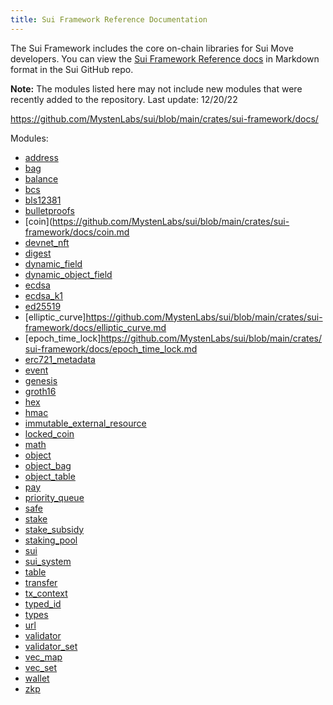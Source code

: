 ```yaml
---
title: Sui Framework Reference Documentation
---
```


The Sui Framework includes the core on-chain libraries for Sui Move developers. You can view the [Sui Framework Reference docs](https://github.com/MystenLabs/sui/tree/main/crates/sui-framework/docs) in Markdown format in the Sui GitHub repo. 

**Note:** The modules listed here may not include new modules that were recently added to the repository. Last update: 12/20/22

https://github.com/MystenLabs/sui/blob/main/crates/sui-framework/docs/

Modules:
 * [address](https://github.com/MystenLabs/sui/blob/main/crates/sui-framework/docs/address.md)
 * [bag](https://github.com/MystenLabs/sui/blob/main/crates/sui-framework/docs/bag.md)
 * [balance](https://github.com/MystenLabs/sui/blob/main/crates/sui-framework/docs/balance.md)
 * [bcs](https://github.com/MystenLabs/sui/blob/main/crates/sui-framework/docs/bcs.md)
 * [bls12381](https://github.com/MystenLabs/sui/blob/main/crates/sui-framework/docs/bls12381.md)
 * [bulletproofs](https://github.com/MystenLabs/sui/blob/main/crates/sui-framework/docs/bulletproofs.md)
 * [coin](https://github.com/MystenLabs/sui/blob/main/crates/sui-framework/docs/coin.md
* [devnet_nft](https://github.com/MystenLabs/sui/blob/main/crates/sui-framework/docs/devnet_nft.md)
* [digest](https://github.com/MystenLabs/sui/blob/main/crates/sui-framework/docs/digest.md)
* [dynamic_field](https://github.com/MystenLabs/sui/blob/main/crates/sui-framework/docs/dynamic_field.md)
* [dynamic_object_field](https://github.com/MystenLabs/sui/blob/main/crates/sui-framework/docs/dynamic_object_field.md)
* [ecdsa](https://github.com/MystenLabs/sui/blob/main/crates/sui-framework/docs/ecdsa.md)
* [ecdsa_k1](https://github.com/MystenLabs/sui/blob/main/crates/sui-framework/docs/ecdsa_k1.md)
* [ed25519](https://github.com/MystenLabs/sui/blob/main/crates/sui-framework/docs/ed25519.md)
* [elliptic_curve]https://github.com/MystenLabs/sui/blob/main/crates/sui-framework/docs/elliptic_curve.md
* [epoch_time_lock]https://github.com/MystenLabs/sui/blob/main/crates/sui-framework/docs/epoch_time_lock.md
* [erc721_metadata](https://github.com/MystenLabs/sui/blob/main/crates/sui-framework/docs/erc721_metadata.md)
* [event](https://github.com/MystenLabs/sui/blob/main/crates/sui-framework/docs/event.md)
* [genesis](https://github.com/MystenLabs/sui/blob/main/crates/sui-framework/docs/genesis.md)
* [groth16](https://github.com/MystenLabs/sui/blob/main/crates/sui-framework/docs/groth16.md)
* [hex](https://github.com/MystenLabs/sui/blob/main/crates/sui-framework/docs/hex.md)
* [hmac](https://github.com/MystenLabs/sui/blob/main/crates/sui-framework/docs/hmac.md)
* [immutable_external_resource](https://github.com/MystenLabs/sui/blob/main/crates/sui-framework/docs/immutable_external_resource.md)
* [locked_coin](https://github.com/MystenLabs/sui/blob/main/crates/sui-framework/docs/locked_coin.md)
* [math](https://github.com/MystenLabs/sui/blob/main/crates/sui-framework/docs/math.md)
* [object](https://github.com/MystenLabs/sui/blob/main/crates/sui-framework/docs/object.md)
* [object_bag](https://github.com/MystenLabs/sui/blob/main/crates/sui-framework/docs/object_bag.md)
* [object_table](https://github.com/MystenLabs/sui/blob/main/crates/sui-framework/docs/object_table.md)
* [pay](https://github.com/MystenLabs/sui/blob/main/crates/sui-framework/docs/pay.md)
* [priority_queue](https://github.com/MystenLabs/sui/blob/main/crates/sui-framework/docs/priority_queue.md)
* [safe](https://github.com/MystenLabs/sui/blob/main/crates/sui-framework/docs/safe.md)
* [stake](https://github.com/MystenLabs/sui/blob/main/crates/sui-framework/docs/stake.md)
* [stake_subsidy](https://github.com/MystenLabs/sui/blob/main/crates/sui-framework/docs/stake_subsidy.md)
* [staking_pool](https://github.com/MystenLabs/sui/blob/main/crates/sui-framework/docs/staking_pool.md)
* [sui](https://github.com/MystenLabs/sui/blob/main/crates/sui-framework/docs/sui.md)
* [sui_system](https://github.com/MystenLabs/sui/blob/main/crates/sui-framework/docs/sui_system.md)
* [table](https://github.com/MystenLabs/sui/blob/main/crates/sui-framework/docs/table.md)
* [transfer](https://github.com/MystenLabs/sui/blob/main/crates/sui-framework/docs/transfer.md)
* [tx_context](https://github.com/MystenLabs/sui/blob/main/crates/sui-framework/docs/tx_context.md)
* [typed_id](https://github.com/MystenLabs/sui/blob/main/crates/sui-framework/docs/typed_id.md)
* [types](https://github.com/MystenLabs/sui/blob/main/crates/sui-framework/docs/types.md)
* [url](https://github.com/MystenLabs/sui/blob/main/crates/sui-framework/docs/url.md)
* [validator](https://github.com/MystenLabs/sui/blob/main/crates/sui-framework/docs/validator.md)
* [validator_set](https://github.com/MystenLabs/sui/blob/main/crates/sui-framework/docs/validator_set.md)
* [vec_map](https://github.com/MystenLabs/sui/blob/main/crates/sui-framework/docs/vec_map.md)
* [vec_set](https://github.com/MystenLabs/sui/blob/main/crates/sui-framework/docs/vec_set.md)
* [wallet](https://github.com/MystenLabs/sui/blob/main/crates/sui-framework/docs/wallet.md)
* [zkp](https://github.com/MystenLabs/sui/blob/main/crates/sui-framework/docs/zkp.md)

